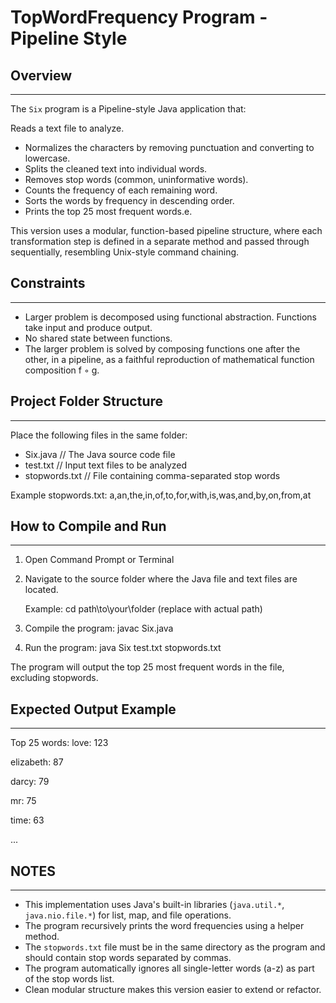 # TopWordFrequency Program - Pipeline Style

## Overview
--------
The `Six` program is a Pipeline-style Java application that:

Reads a text file to analyze.
- Normalizes the characters by removing punctuation and converting to lowercase.
- Splits the cleaned text into individual words.
- Removes stop words (common, uninformative words).
- Counts the frequency of each remaining word.
- Sorts the words by frequency in descending order.
- Prints the top 25 most frequent words.e.

This version uses a modular, function-based pipeline structure, where each transformation step is defined in a separate method and passed through sequentially, resembling Unix-style command chaining.

## Constraints
--------
- Larger problem is decomposed using functional abstraction. Functions
take input and produce output.
- No shared state between functions.
- The larger problem is solved by composing functions one after the other,
in a pipeline, as a faithful reproduction of mathematical function composition f ◦ g.

## Project Folder Structure
------------------------
Place the following files in the same folder:

- Six.java           // The Java source code file
- test.txt            // Input text files to be analyzed
- stopwords.txt       // File containing comma-separated stop words

Example stopwords.txt:
a,an,the,in,of,to,for,with,is,was,and,by,on,from,at

## How to Compile and Run
-----------------------

1. Open Command Prompt or Terminal

2. Navigate to the source folder where the Java file and text files are located.

   Example:
   cd path\to\your\folder
   (replace with actual path)

3. Compile the program:
   javac Six.java

4. Run the program:
   java Six test.txt stopwords.txt

The program will output the top 25 most frequent words in the file, excluding stopwords.

## Expected Output Example
------------------------
Top 25 words:
love: 123

elizabeth: 87

darcy: 79

mr: 75

time: 63

...

## NOTES
-----
- This implementation uses Java's built-in libraries (`java.util.*`, `java.nio.file.*`) for list, map, and file operations.
- The program recursively prints the word frequencies using a helper method.
- The `stopwords.txt` file must be in the same directory as the program and should contain stop words separated by commas.
- The program automatically ignores all single-letter words (a-z) as part of the stop words list.
- Clean modular structure makes this version easier to extend or refactor.
